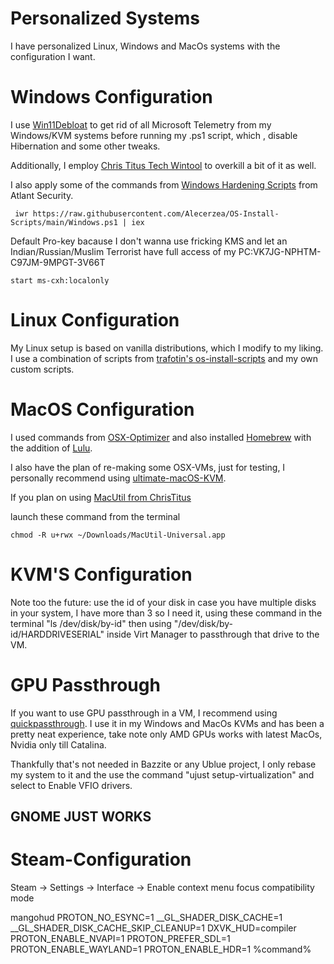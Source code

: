 # Personalized Systems
I have personalized Linux, Windows and MacOs systems with the configuration I want.

# Windows Configuration
I use [Win11Debloat](https://github.com/Raphire/Win11Debloat) to get rid of all Microsoft Telemetry from my Windows/KVM systems before running my .ps1 script, which , disable Hibernation and some other tweaks.

Additionally, I employ [Chris Titus Tech Wintool](https://github.com/ChrisTitusTech/winutil) to overkill a bit of it as well.

I also apply some of the commands from [Windows Hardening Scripts](https://github.com/atlantsecurity/windows-hardening-scripts/tree/main) from Atlant Security.

```
 iwr https://raw.githubusercontent.com/Alecerzea/OS-Install-Scripts/main/Windows.ps1 | iex
 ```

Default Pro-key bacause I don't wanna use fricking KMS and let an Indian/Russian/Muslim Terrorist have full access of my PC:VK7JG-NPHTM-C97JM-9MPGT-3V66T

```
start ms-cxh:localonly
```
# Linux Configuration
My Linux setup is based on vanilla distributions, which I modify to my liking. I use a combination of scripts from [trafotin's os-install-scripts](https://gitlab.com/trafotin/os-install-scripts) and my own custom scripts.

# MacOS Configuration
I used commands from [OSX-Optimizer](https://github.com/sickcodes/osx-optimizer) and also installed [Homebrew](https://brew.sh/) with the addition of [Lulu](https://github.com/objective-see/LuLu).

I also have the plan of re-making some OSX-VMs, just for testing, I personally recommend using [ultimate-macOS-KVM](https://github.com/Coopydood/ultimate-macOS-KVM).

If you plan on using [MacUtil from ChrisTitus]()

launch these command from the terminal

```
chmod -R u+rwx ~/Downloads/MacUtil-Universal.app
```
# KVM'S Configuration
Note too the future: use the id of your disk in case you have multiple disks in your system, I have more than 3 so I need it, using these command in the terminal "ls /dev/disk/by-id" then using "/dev/disk/by-id/HARDDRIVESERIAL" inside Virt Manager to passthrough that drive to the VM.

# GPU Passthrough
If you want to use GPU passthrough in a VM, I recommend using [quickpassthrough](https://github.com/HikariKnight/quickpassthrough). I use it in my Windows and MacOs KVMs and has been a pretty neat experience, take note only AMD GPUs works with latest MacOs, Nvidia only till Catalina.

Thankfully that's not needed in Bazzite or any Ublue project, I only rebase my system to it and the use the command "ujust setup-virtualization" and select to Enable VFIO drivers.

## GNOME JUST WORKS

# Steam-Configuration
Steam → Settings → Interface → Enable context menu focus compatibility mode

mangohud PROTON_NO_ESYNC=1 __GL_SHADER_DISK_CACHE=1 __GL_SHADER_DISK_CACHE_SKIP_CLEANUP=1 DXVK_HUD=compiler PROTON_ENABLE_NVAPI=1 PROTON_PREFER_SDL=1 PROTON_ENABLE_WAYLAND=1 PROTON_ENABLE_HDR=1 %command%

